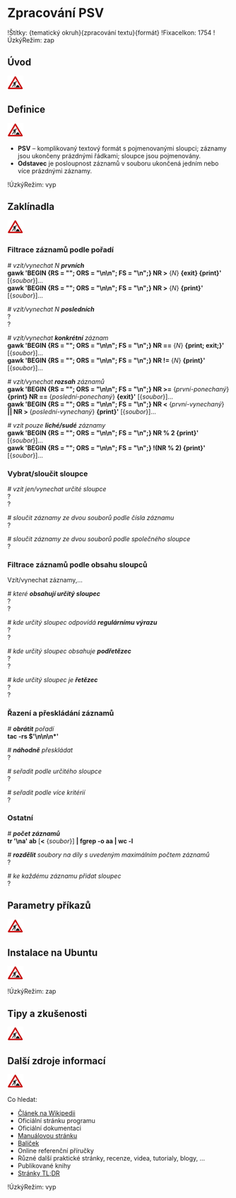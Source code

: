 <!--

Linux Kniha kouzel, kapitola Zpracování PSV
Copyright (c) 2019, 2020 Singularis <singularis@volny.cz>

Toto dílo je dílem svobodné kultury; můžete ho šířit a modifikovat pod
podmínkami licence Creative Commons Attribution-ShareAlike 4.0 International
vydané neziskovou organizací Creative Commons. Text licence je přiložený
k tomuto projektu nebo ho můžete najít na webové adrese:

https://creativecommons.org/licenses/by-sa/4.0/

-->
<!--
Poznámky:

⊨
-->

# Zpracování PSV

!Štítky: {tematický okruh}{zpracování textu}{formát}
!FixaceIkon: 1754
!ÚzkýRežim: zap

## Úvod
<!--
- Vymezte, co je předmětem této kapitoly.
- Obecně popište základní principy, na kterých fungují používané nástroje.
- Uveďte, co kapitola nepokrývá, ačkoliv by to čtenář mohl očekávat.
-->
![ve výstavbě](../obrazky/ve-vystavbe.png)

## Definice
<!--
- Uveďte výčet specifických pojmů pro použití v této kapitole a tyto pojmy definujte co nejprecizněji.
-->
![ve výstavbě](../obrazky/ve-vystavbe.png)

* **PSV** – komplikovaný textový formát s pojmenovanými sloupci; záznamy jsou ukončeny prázdnými řádkami; sloupce jsou pojmenovány.
* **Odstavec** je posloupnost záznamů v souboru ukončená jedním nebo více prázdnými záznamy.


!ÚzkýRežim: vyp

## Zaklínadla
<!--
- Rozdělte na podsekce a naplňte „zaklínadly“.
-->
![ve výstavbě](../obrazky/ve-vystavbe.png)



### Filtrace záznamů podle pořadí

*# vzít/vynechat N **prvních***<br>
**gawk 'BEGIN {RS = ""; ORS = "\\n\\n"; FS = "\\n";} NR &gt;** {*N*} **{exit} {print}'** [{*soubor*}]...<br>
**gawk 'BEGIN {RS = ""; ORS = "\\n\\n"; FS = "\\n";} NR &gt;** {*N*} **{print}'** [{*soubor*}]...

*# vzít/vynechat N **posledních***<br>
?<br>
?

*# vzít/vynechat **konkrétní** záznam*<br>
**gawk 'BEGIN {RS = ""; ORS = "\\n\\n"; FS = "\\n";} NR ==** {*N*} **{print; exit;}'** [{*soubor*}]...<br>
**gawk 'BEGIN {RS = ""; ORS = "\\n\\n"; FS = "\\n";} NR !=** {*N*} **{print}'** [{*soubor*}]...

*# vzít/vynechat **rozsah** záznamů*<br>
**gawk 'BEGIN {RS = ""; ORS = "\\n\\n"; FS = "\\n";} NR &gt;=** {*první-ponechaný*} **{print} NR ==** {*poslední-ponechaný*} **{exit}'** [{*soubor*}]...<br>
**gawk 'BEGIN {RS = ""; ORS = "\\n\\n"; FS = "\\n";} NR &lt;** {*první-vynechaný*} **\|\| NR &gt;** {*poslední-vynechaný*} **{print}'** [{*soubor*}]...

*# vzít pouze **liché/sudé** záznamy*<br>
**gawk 'BEGIN {RS = ""; ORS = "\\n\\n"; FS = "\\n";} NR % 2 {print}'** [{*soubor*}]...<br>
**gawk 'BEGIN {RS = ""; ORS = "\\n\\n"; FS = "\\n";} !(NR % 2) {print}'** [{*soubor*}]...

### Vybrat/sloučit sloupce

*# vzít jen/vynechat určité sloupce*<br>
?<br>
?

*# sloučit záznamy ze dvou souborů podle čísla záznamu*<br>
?

*# sloučit záznamy ze dvou souborů podle společného sloupce*<br>
?

### Filtrace záznamů podle obsahu sloupců

Vzít/vynechat záznamy,...

*# které **obsahují určitý sloupec***<br>
?<br>
?

*# kde určitý sloupec odpovídá **regulárnímu výrazu***<br>
?<br>
?

*# kde určitý sloupec obsahuje **podřetězec***<br>
?<br>
?

*# kde určitý sloupec je **řetězec***<br>
?<br>
?

### Řazení a přeskládání záznamů

*# **obrátit** pořadí*<br>
**tac -rs $'\\n\\n\\n\*'**

*# **náhodně** přeskládat*<br>
?

*# seřadit podle určitého sloupce*<br>
?

*# seřadit podle více kritérií*<br>
?

### Ostatní

*# **počet záznamů***<br>
**tr '\\na' ab** [**&lt;** {*soubor*}] **\| fgrep -o aa \| wc -l**

*# **rozdělit** soubory na díly s uvedeným maximálním počtem záznamů*<br>
?

*# ke každému záznamu přidat sloupec*<br>
?


## Parametry příkazů
<!--
- Pokud zaklínadla nepředstavují kompletní příkazy, v této sekci musíte popsat, jak z nich kompletní příkazy sestavit.
- Jinak by zde měl být přehled nejužitečnějších parametrů používaných nástrojů.
-->
![ve výstavbě](../obrazky/ve-vystavbe.png)

## Instalace na Ubuntu
<!--
- Jako zaklínadlo bez titulku uveďte příkazy (popř. i akce) nutné k instalaci a zprovoznění všech nástrojů požadovaných kterýmkoliv zaklínadlem uvedeným v kapitole. Po provedení těchto činností musí být nástroje plně zkonfigurované a připravené k práci.
- Ve výčtu balíčků k instalaci vycházejte z minimální instalace Ubuntu.
-->
![ve výstavbě](../obrazky/ve-vystavbe.png)

<!--
## Ukázka
<!- -
- Tuto sekci ponechávat jen v kapitolách, kde dává smysl.
- Zdrojový kód, konfigurační soubor nebo interakce s programem, a to v úplnosti – ukázka musí být natolik úplná, aby ji v této podobě šlo spustit, ale současně natolik stručná, aby se vešla na jednu stranu A5.
- Snažte se v ukázce ilustrovat co nejvíc zaklínadel z této kapitoly.
- ->
![ve výstavbě](../obrazky/ve-vystavbe.png)
-->


!ÚzkýRežim: zap

## Tipy a zkušenosti
<!--
- Do odrážek uveďte konkrétní zkušenosti, které jste při práci s nástrojem získali; zejména případy, kdy vás chování programu překvapilo nebo očekáváte, že by mohlo překvapit začátečníky.
- Popište typické chyby nových uživatelů a jak se jim vyhnout.
- Buďte co nejstručnější; neodbíhejte k popisování čehokoliv vedlejšího, co je dost možné, že už čtenář zná.
-->
![ve výstavbě](../obrazky/ve-vystavbe.png)

## Další zdroje informací
<!--
- Uveďte, které informační zdroje jsou pro začátečníka nejlepší k získání rychlé a obsáhlé nápovědy. Typicky jsou to manuálové stránky, vestavěná nápověda programu nebo webové zdroje. Můžete uvést i přímé odkazy.
- V seznamu uveďte další webové zdroje, knihy apod.
- Pokud je vestavěná dokumentace programů (typicky v adresáři /usr/share/doc) užitečná, zmiňte ji také.
- Poznámka: Protože se tato sekce tiskne v úzkém režimu, zaklínadla smíte uvádět pouze bez titulku a bez poznámek pod čarou!
-->
![ve výstavbě](../obrazky/ve-vystavbe.png)

Co hledat:

* [Článek na Wikipedii](https://cs.wikipedia.org/wiki/Hlavn%C3%AD_strana)
* Oficiální stránku programu
* Oficiální dokumentaci
* [Manuálovou stránku](http://manpages.ubuntu.com/)
* [Balíček](https://packages.ubuntu.com/)
* Online referenční příručky
* Různé další praktické stránky, recenze, videa, tutorialy, blogy, ...
* Publikované knihy
* [Stránky TL;DR](https://github.com/tldr-pages/tldr/tree/master/pages/common)

!ÚzkýRežim: vyp
